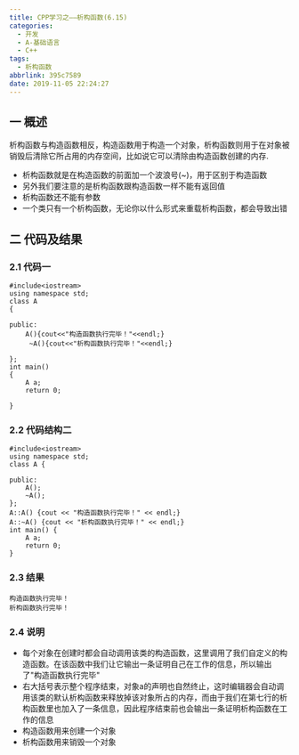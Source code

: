 ```yaml
---
title: CPP学习之——析构函数(6.15)
categories:
  - 开发
  - A-基础语言
  - C++
tags:
  - 析构函数
abbrlink: 395c7589
date: 2019-11-05 22:24:27
---
```

## 一 概述

析构函数与构造函数相反，构造函数用于构造一个对象，析构函数则用于在对象被销毁后清除它所占用的内存空间，比如说它可以清除由构造函数创建的内存.   

* 析构函数就是在构造函数的前面加一个波浪号(~)，用于区别于构造函数
* 另外我们要注意的是析构函数跟构造函数一样不能有返回值
* 析构函数还不能有参数
* 一个类只有一个析构函数，无论你以什么形式来重载析构函数，都会导致出错

<!--more-->

## 二 代码及结果

### 2.1 代码一

```
#include<iostream>
using namespace std;
class A
{

public:
	A(){cout<<"构造函数执行完毕！"<<endl;}
	 ~A(){cout<<"析构函数执行完毕！"<<endl;}

};
int main()
{
	A a;
	return 0;

}
```

### 2.2 代码结构二

```
#include<iostream>
using namespace std;
class A {

public:
	A();
	~A();
};
A::A() {cout << "构造函数执行完毕！" << endl;}
A::~A() {cout << "析构函数执行完毕！" << endl;}
int main() {
	A a;
	return 0;
}
```




### 2.3 结果

```
构造函数执行完毕！
析构函数执行完毕！
```

### 2.4 说明

* 每个对象在创建时都会自动调用该类的构造函数，这里调用了我们自定义的构造函数。在该函数中我们让它输出一条证明自己在工作的信息，所以输出了"构造函数执行完毕"
* 右大括号表示整个程序结束，对象a的声明也自然终止，这时编辑器会自动调用该类的默认析构函数来释放掉该对象所占的内存，而由于我们在第七行的析构函数里也加入了一条信息，因此程序结束前也会输出一条证明析构函数在工作的信息
* 构造函数用来创建一个对象
* 析构函数用来销毁一个对象